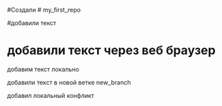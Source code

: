 ﻿#Создали # my_first_repo


#добавили текст
# добавили текст через веб браузер

добавим текст локально

добавили текст в новой ветке new_branch

добавил локальный конфликт


